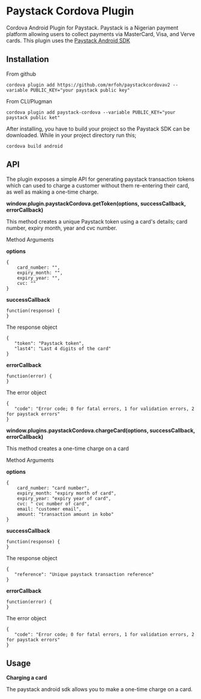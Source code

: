 **Paystack Cordova Plugin**
=======================
Cordova Android Plugin for Paystack. Paystack is a Nigerian payment platform allowing users to collect payments via MasterCard, Visa, and Verve cards.
This plugin uses the [Paystack Android SDK](https://github.com/PaystackHQ/paystack-android)

Installation
----------------
From github

    cordova plugin add https://github.com/mrfoh/paystackcordovav2 --variable PUBLIC_KEY="your paystack public key"

From CLI/Plugman

    cordova plugin add paystack-cordova --variable PUBLIC_KEY="your paystack public ket"

After installing, you have to build your project so the Paystack SDK can be downloaded. While in your project directory run this;

    cordova build android

API
-----
The plugin exposes a simple API for generating paystack transaction tokens which can used to charge a customer without them re-entering their card, as well as making a one-time charge.

**window.plugin.paystackCordova.getToken(options, successCallback, errorCallback)**

This method creates a unique Paystack token using a card's details; card number, expiry month, year and cvc number.

Method Arguments

**options**

    {
	    card_number: "",
	    expiry_month: "",
	    expiry_year: "",
	    cvc: ""
    }

**successCallback**

    function(response) {
    }

   The response object


    {
	   "token": "Paystack token",
	   "last4": "Last 4 digits of the card"
    }

  **errorCallback**

    function(error) {
    }

The error object

    {
	   "code": "Error code; 0 for fatal errors, 1 for validation errors, 2 for paystack errors"
    }


**window.plugins.paystackCordova.chargeCard(options, successCallback, errorCallback)**

This method creates a one-time charge on a card

Method Arguments

**options**

    {
	    card_number: "card number",
	    expiry_month: "expiry month of card",
	    expiry_year: "expiry year of card",
	    cvc: " cvc number of card",
	    email: "customer email",
	    amount: "transaction amount in kobo"
    }

 **successCallback**


    function(response) {
    }

The response object


    {
	   "reference": "Unique paystack transaction reference"
    }

**errorCallback**

    function(error) {
    }

The error object

    {
	   "code": "Error code; 0 for fatal errors, 1 for validation errors, 2 for paystack errors"
    }

Usage
---------
**Charging a card**

The paystack android sdk allows you to make a one-time charge on a card.

